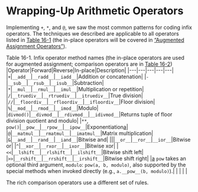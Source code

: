 # Wrapping-Up Arithmetic Operators

Implementing `+`, `*`, and `@`, we saw the most common patterns for coding infix operators. The techniques we described are applicable to all operators listed in [Table 16-1](#infix_operator_names_tbl) (the in-place operators will be covered in [“Augmented Assignment Operators”](#augmented_assign_ops)).

Table 16-1. Infix operator method names (the in-place operators are used for augmented assignment; comparison operators are in [Table 16-2](#reversed_rich_comp_op_tbl))
|Operator|Forward|Reverse|In-place|Description|
|---|---|---|---|---|
|`+`|`__add__`|`__radd__`|`__iadd__`|Addition or concatenation|
|`-`|`__sub__`|`__rsub__`|`__isub__`|Subtraction|
|`*`|`__mul__`|`__rmul__`|`__imul__`|Multiplication or repetition|
|`/`|`__truediv__`|`__rtruediv__`|`__itruediv__`|True division|
|`//`|`__floordiv__`|`__rfloordiv__`|`__ifloordiv__`|Floor division|
|`%`|`__mod__`|`__rmod__`|`__imod__`|Modulo|
|`divmod()`|`__divmod__`|`__rdivmod__`|`__idivmod__`|Returns tuple of floor division quotient and modulo|
|`**`, `pow()`|`__pow__`|`__rpow__`|`__ipow__`|Exponentiation[a](ch16.html#idm46582408719664)|
|`@`|`__matmul__`|`__rmatmul__`|`__imatmul__`|Matrix multiplication|
|`&`|`__and__`|`__rand__`|`__iand__`|Bitwise and|
|\||`__or__`|`__ror__`|`__ior__`|Bitwise or|
|`^`|`__xor__`|`__rxor__`|`__ixor__`|Bitwise xor|
|`<<`|`__lshift__`|`__rlshift__`|`__ilshift__`|Bitwise shift left|
|`>>`|`__rshift__`|`__rrshift__`|`__irshift__`|Bitwise shift right|
|[a](ch16.html#idm46582408719664-marker) `pow` takes an optional third argument, `modulo`: `pow(a, b, modulo)`, also supported by the special methods when invoked directly (e.g., `a.__pow__(b, modulo)`).|   |   |   |   |

The rich comparison operators use a different set of rules.